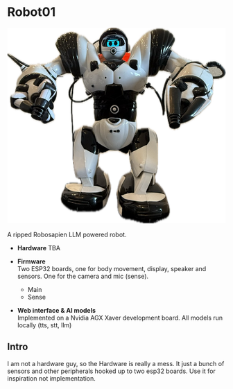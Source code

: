 # Robot01

![Robot image](./img/robot01.png)

A ripped Robosapien LLM powered robot.  

- **Hardware**
	TBA
	
- **Firmware**  
	Two ESP32 boards, one for body movement, display, speaker and sensors. One for the camera and mic (sense).
	- Main
	- Sense

- **Web interface & AI models**  
	Implemented on a Nvidia AGX Xaver development board. All models run locally (tts, stt, llm)


## Intro

I am not a hardware guy, so the Hardware is really a mess. It just a bunch of sensors and other peripherals hooked up to two esp32 boards. Use it for inspiration not implementation.  

